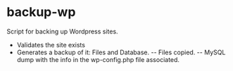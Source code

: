 # backup-wp
Script for backing up Wordpress sites.

 - Validates the site exists
 - Generates a backup of it: Files and Database.
 -- Files copied.
 -- MySQL dump with the info in the wp-config.php file associated.
